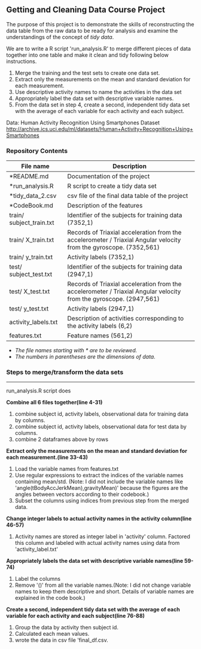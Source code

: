 ## Getting and Cleaning Data Course Project  



The purpose of this project is to demonstrate the skills of reconstructing the data table from the raw data to be ready for analysis and examine the understandings of the concept of _tidy data_.

We are to write a R script 'run_analysis.R' to merge different pieces of data together into one table and make it clean and tidy following below instructions.  

1. Merge the training and the test sets to create one data set.
2. Extract only the measurements on the mean and standard deviation for each measurement. 
3. Use descriptive activity names to name the activities in the data set
4. Appropriately label the data set with descriptive variable names. 
5. From the data set in step 4, create a second, independent tidy data set with the average of each variable for each activity and each subject.

Data: 
Human Activity Recognition Using Smartphones Dataset  
http://archive.ics.uci.edu/ml/datasets/Human+Activity+Recognition+Using+Smartphones  

### Repository Contents  



|File name      |Description         |
|---------------|--------------------|
|*README.md       |Documentation of the project |
|*run_analysis.R |R script to create a tidy data set|
|*tidy_data_2.csv |csv file of the final data table of the project|
|*CodeBook.md |Description of the features|
|train/ subject_train.txt|Identifier of the subjects for training data (7352,1)|
|train/ X_train.txt|Records of Triaxial acceleration from the accelerometer / Triaxial Angular velocity from the gyroscope. (7352,561)|
|train/ y_train.txt|Activity labels (7352,1)|
|test/ subject_test.txt|Identifier of the subjects for training data (2947,1)|
|test/ X_test.txt|Records of Triaxial acceleration from the accelerometer / Triaxial Angular velocity from the gyroscope. (2947,561)|
|test/ y_test.txt|Activity labels (2947,1)|
|activity_labels.txt|Description of activities corresponding to the activity labels (6,2)|
|features.txt|Feature names (561,2)|  

- _The file names starting with \* are to be reviewed._  
- _The numbers in parentheses are the dimensions of data._

### Steps to merge/transform the data sets 

---

run_analysis.R script does

**Combine all 6 files together(line 4-31)**  

1. combine subject id, activity labels, observational data for training data by columns.
2. combine subject id, activity labels, observational data for test data by columns.
3. combine 2 dataframes above by rows 

**Extract only the measurements on the mean and standard deviation for each measurement.(line 33-43)**  

1. Load the variable names from features.txt
2. Use regular expressions to extract the indices of the variable names containing mean/std. (Note: I did not include the variable names like 'angle(tBodyAccJerkMean),gravityMean)' because the figures are the angles between vectors according to their codebook.)
3. Subset the columns using indices from previous step from the merged data.

**Change integer labels to actual activity names in the activity column(line 46-57)**

1. Activity names are stored as integer label in 'activity' column. Factored this column and labeled with actual activity names using data from 'activity_label.txt'

**Appropriately labels the data set with descriptive variable names(line 59-74)**  

1. Label the columns 
2. Remove '()' from all the variable names.(Note: I did not change variable names to keep them descriptive and short. Details of variable names are explained in the code book.)  

**Create a second, independent tidy data set with the average of each variable for each activity and each subject(line 76-88)**  

1. Group the data by activity then subject id. 
2. Calculated each mean values.
3. wrote the data in csv file 'final_df.csv.  





